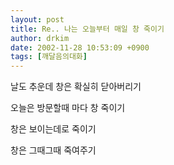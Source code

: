 ```yaml
---
layout: post
title: Re.. 나는 오늘부터 매일 창 죽이기
author: drkim
date: 2002-11-28 10:53:09 +0900
tags: [깨달음의대화]
---
```

날도 추운데 창은 확실히 닫아버리기
  
오늘은 방문할때 마다 창 죽이기
  
창은 보이는데로 죽이기
  
창은 그때그때 죽여주기